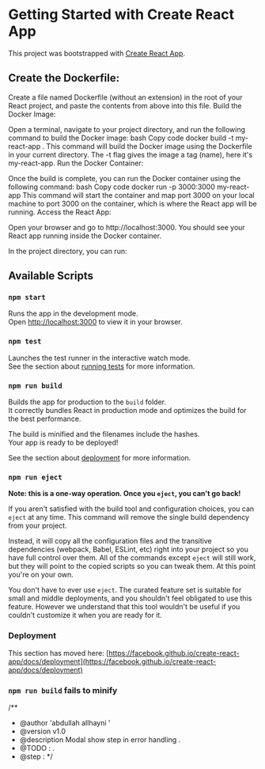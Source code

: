 # Getting Started with Create React App

This project was bootstrapped with [Create React App](https://github.com/facebook/create-react-app).


## Create the Dockerfile:

Create a file named Dockerfile (without an extension) in the root of your React project, and paste the contents from above into this file.
Build the Docker Image:

Open a terminal, navigate to your project directory, and run the following command to build the Docker image:
bash
Copy code
docker build -t my-react-app .
This command will build the Docker image using the Dockerfile in your current directory. The -t flag gives the image a tag (name), here it's my-react-app.
Run the Docker Container:

Once the build is complete, you can run the Docker container using the following command:
bash
Copy code
docker run -p 3000:3000 my-react-app
This command will start the container and map port 3000 on your local machine to port 3000 on the container, which is where the React app will be running.
Access the React App:

Open your browser and go to http://localhost:3000. You should see your React app running inside the Docker container.


In the project directory, you can run:
## Available Scripts

### `npm start`

Runs the app in the development mode.\
Open [http://localhost:3000](http://localhost:3000) to view it in your browser.


### `npm test`

Launches the test runner in the interactive watch mode.\
See the section about [running tests](https://facebook.github.io/create-react-app/docs/running-tests) for more information.

### `npm run build`

Builds the app for production to the `build` folder.\
It correctly bundles React in production mode and optimizes the build for the best performance.

The build is minified and the filenames include the hashes.\
Your app is ready to be deployed!

See the section about [deployment](https://facebook.github.io/create-react-app/docs/deployment) for more information.

### `npm run eject`

**Note: this is a one-way operation. Once you `eject`, you can't go back!**

If you aren't satisfied with the build tool and configuration choices, you can `eject` at any time. This command will remove the single build dependency from your project.

Instead, it will copy all the configuration files and the transitive dependencies (webpack, Babel, ESLint, etc) right into your project so you have full control over them. All of the commands except `eject` will still work, but they will point to the copied scripts so you can tweak them. At this point you're on your own.

You don't have to ever use `eject`. The curated feature set is suitable for small and middle deployments, and you shouldn't feel obligated to use this feature. However we understand that this tool wouldn't be useful if you couldn't customize it when you are ready for it.

### Deployment

This section has moved here: [https://facebook.github.io/create-react-app/docs/deployment](https://facebook.github.io/create-react-app/docs/deployment)

### `npm run build` fails to minify




/**
 * @author 'abdullah allhayni  '
 * @version v1.0
 * @description Modal show step in error  handling .
 * @TODO :  .
 * @step :
 */